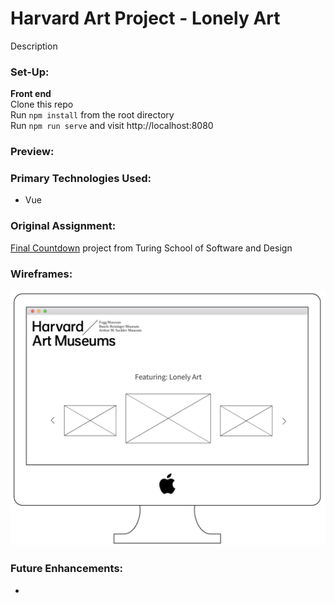 # Harvard Art Project - Lonely Art

Description

### Set-Up:
**Front end**  
Clone this repo  
Run `npm install` from the root directory  
Run `npm run serve` and visit http://localhost:8080 

### Preview:


### Primary Technologies Used:
* Vue

### Original Assignment: 
[Final Countdown](http://frontend.turing.io/projects/final-countdown.html) project from Turing School of Software and Design  

### Wireframes:
![Wireframes](lonely-art-screenshot.png)

### Future Enhancements:
- 

